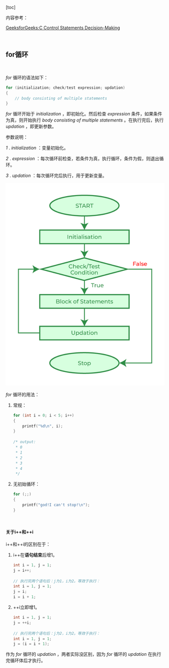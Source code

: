 [toc]

内容参考：

[GeeksforGeeks:C Control Statements Decision-Making](https://www.geeksforgeeks.org/c-programming-language/?ref=shm)

<br>

## **for循环**

<br>

 *for* 循环的语法如下：

```c
for (initialization; check/test expression; updation)
{
    // body consisting of multiple statements
}
```

 *for* 循环开始于 *initialization* ，即初始化。然后检查 *expression* 条件，如果条件为真，则开始执行 *body consisting*   *of multiple*   *statements* 。在执行完后，执行 *updation* ，即更新参数。

参数说明：

 *1* .  *initialization* ：变量初始化。

 *2* .  *expression* ：每次循环前检查，若条件为真，执行循环，条件为假，则退出循环。

 *3* .  *updation* ：每次循环完后执行，用于更新变量。

<center>

![for loop](https://github.com/WBlackhole/CS50_note/blob/master/pic/C-for-Loop.png?raw=true)

</center>

*for* 循环的用法：

1. 常规：
    
    ```C
    for (int i = 0; i < 5; i++)
    {
        printf("%d\n", i);
    } 

    /* output:
     * 0
     * 1
     * 2
     * 3
     * 4 
     */ 
    ```

2. 无初始循环：
    
    ```C
    for (;;)
    {
        printf("god!I can't stop!\n");
    }
    ```

<br>

#### **关于i++和++i**

i++和++i的区别在于：

1. i++在**语句结束**后增1。

    ```C
    int i = 1, j = 1;
    j = i++;

    // 执行完两个语句后：j为1，i为2。等效于执行：
    int i = 1, j = 1;
    j = i;
    i = i + 1;
    ```

2. ++i立即增1。

    ```C
    int i = 1, j = 1;
    j = ++i;

    // 执行完两个语句后：j为2，i为2。等效于执行：
    int i = 1, j = 1;
    j = (i = i + 1);
    ```

作为 *for* 循环的 *updation* ，两者实际没区别，因为 *for* 循环的 *updation* 在执行完循环体后才执行。

